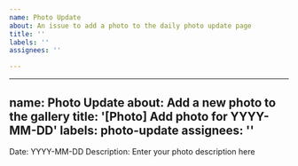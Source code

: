 ```yaml
---
name: Photo Update
about: An issue to add a photo to the daily photo update page
title: ''
labels: ''
assignees: ''

---
```


---
name: Photo Update
about: Add a new photo to the gallery
title: '[Photo] Add photo for YYYY-MM-DD'
labels: photo-update
assignees: ''
---

Date: YYYY-MM-DD
Description: Enter your photo description here

<!-- Drag and drop your image here -->
